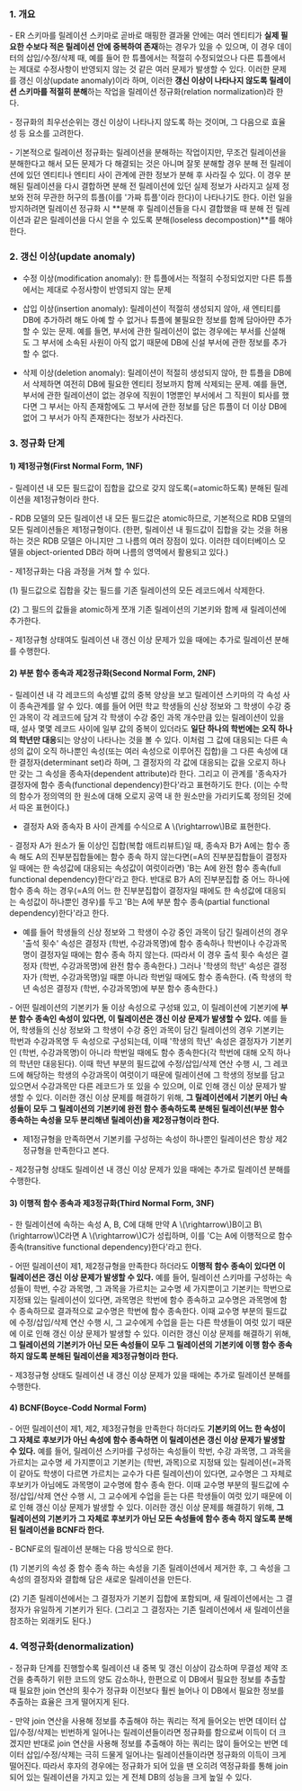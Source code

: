 ### 1. 개요

\- ER 스키마를 릴레이션 스키마로 곧바로 매핑한 결과물 안에는 여러 엔티티가 **실제 필요한 수보다 적은 릴레이션 안에 중복하여 존재**하는 경우가 있을 수 있으며, 이 경우 데이터의 삽입/수정/삭제 때, 예를 들어 한 튜플에서는 적절히 수정되었으나 다른 튜플에서는 제대로 수정사항이 반영되지 않는 것 같은 여러 문제가 발생할 수 있다. 이러한 문제를 갱신 이상(update anomaly)이라 하며, 이러한 **갱신 이상이 나타나지 않도록 릴레이션 스키마를 적절히 분해**하는 작업을 릴레이션 정규화(relation normalization)라 한다.

\- 정규화의 최우선순위는 갱신 이상이 나타나지 않도록 하는 것이며, 그 다음으로 효율성 등 요소를 고려한다.

\- 기본적으로 릴레이션 정규화는 릴레이션을 분해하는 작업이지만, 무조건 릴레이션을 분해한다고 해서 모든 문제가 다 해결되는 것은 아니며 잘못 분해할 경우 분해 전 릴레이션에 있던 엔티티나 엔티티 사이 관계에 관한 정보가 분해 후 사라질 수 있다. 이 경우 분해된 릴레이션을 다시 결합하면 분해 전 릴레이션에 있던 실제 정보가 사라지고 실제 정보와 전혀 무관한 허구의 튜플(이를 '가짜 튜플'이라 한다)이 나타나기도 한다. 이런 일을 방지하려면 릴레이션 정규화 시 **분해 후 릴레이션들을 다시 결합했을 때 분해 전 릴레이션과 같은 릴레이션을 다시 얻을 수 있도록 분해(loseless decompostion)**를 해야 한다.




### 2. 갱신 이상(update anomaly)

- 수정 이상(modification anomaly): 한 튜플에서는 적절히 수정되었지만 다른 튜플에서는 제대로 수정사항이 반영되지 않는 문제

- 삽입 이상(insertion anomaly): 릴레이션이 적절히 생성되지 않아, 새 엔티티를 DB에 추가하려 해도 아예 할 수 없거나 튜플에 불필요한 정보를 함께 담아아먄 추가할 수 있는 문제. 예를 들면, 부서에 관한 릴레이션이 없는 경우에는 부서를 신설해도 그 부서에 소속된 사원이 아직 없기 때문에 DB에 신설 부서에 관한 정보를 추가할 수 없다.

- 삭제 이상(deletion anomaly): 릴레이션이 적절히 생성되지 않아, 한 튜플을 DB에서 삭제하면 여전히 DB에 필요한 엔티티 정보까지 함께 삭제되는 문제. 예를 들면, 부서에 관한 릴레이션이 없는 경우에 직원이 1명뿐인 부서에서 그 직원이 퇴사를 했다면 그 부서는 아직 존재함에도 그 부서에 관한 정보를 담은 튜플이 더 이상 DB에 없어 그 부서가 아직 존재한다는 정보가 사라진다.


### 3. 정규화 단계

#### 1) 제1정규형(First Normal Form, 1NF)

\- 릴레이션 내 모든 필드값이 집합을 값으로 갖지 않도록(=atomic하도록) 분해된 릴레이션을 제1정규형이라 한다.

\- RDB 모델의 모든 릴레이션 내 모든 필드값은 atomic하므로, 기본적으로 RDB 모델의 모든 릴레이션들은 제1정규형이다. (한편, 릴레이션 내 필드값이 집합을 갖는 것을 허용하는 것은 RDB 모델은 아니지만 그 나름의 여러 장점이 있다. 이러한 데이터베이스 모델을 object-oriented DB라 하며 나름의 영역에서 활용되고 있다.)

\- 제1정규화는 다음 과정을 거쳐 할 수 있다.

(1) 필드값으로 집합을 갖는 필드를 기존 릴레이션의 모든 레코드에서 삭제한다.

(2) 그 필드의 값들을 atomic하게 쪼개 기존 릴레이션의 기본키와 함께 새 릴레이션에 추가한다.

\- 제1정규형 상태여도 릴레이션 내 갱신 이상 문제가 있을 때에는 추가로 릴레이션 분해를 수행한다.

#### 2) 부분 함수 종속과 제2정규화(Second Normal Form, 2NF)

\- 릴레이션 내 각 레코드의 속성별 값의 중복 양상을 보고 릴레이션 스키마의 각 속성 사이 종속관계를 알 수 있다. 예를 들어 어떤 학교 학생들의 신상 정보와 그 학생이 수강 중인 과목이 각 레코드에 담겨 각 학생이 수강 중인 과목 개수만큼 있는 릴레이션이 있을 때, 설사 몇몇 레코드 사이에 일부 값의 중복이 있더라도 **일단 하나의 학번에는 오직 하나의 학년만 대응**되는 양상이 나타나는 것을 볼 수 있다. 이처럼 그 값에 대응되는 다른 속성의 값이 오직 하나뿐인 속성(또는 여러 속성으로 이루어진 집합)을 그 다른 속성에 대한 결정자(determinant set)라 하며, 그 결정자의 각 값에 대응되는 값을 오로지 하나만 갖는 그 속성을 종속자(dependent attribute)라 한다. 그리고 이 관계를 '종속자가 결정자에 함수 종속(functional dependency)한다'라고 표현하기도 한다. (이는 수학의 함수가 정의역의 한 원소에 대해 오로지 공역 내 한 원소만을 가리키도록 정의된 것에서 따온 표현이다.)

- 결정자 A와 종속자 B 사이 관계를 수식으로 A \\(\rightarrow\\)B로 표현한다.

\- 결정자 A가 원소가 둘 이상인 집합(복합 애트리뷰트)일 때, 종속자 B가 A에는 함수 종속 해도 A의 진부분집합들에는 함수 종속 하지 않는다면(=A의 진부분집합들이 결정자일 때에는 한 속성값에 대응되는 속성값이 여럿이라면) 'B는 A에 완전 함수 종속(full functional dependency)한다'라고 한다. 반대로 B가 A의 진부분집합 중 어느 하나에 함수 종속 하는 경우(=A의 어느 한 진부분집합이 결정자일 때에도 한 속성값에 대응되는 속성값이 하나뿐인 경우)를 두고 'B는 A에 부분 함수 종속(partial functional dependency)한다'라고 한다.

- 예를 들어 학생들의 신상 정보와 그 학생이 수강 중인 과목이 담긴 릴레이션의 경우 '출석 횟수' 속성은 결정자 (학번, 수강과목명)에 함수 종속하나 학번이나 수강과목명이 결정자일 때에는 함수 종속 하지 않는다. (따라서 이 경우 출석 횟수 속성은 결정자 (학번, 수강과목명)에 완전 함수 종속한다.) 그러나 '학생의 학년' 속성은 결정자가 (학번, 수강과목명)일 때뿐 아니라 학번일 때에도 함수 종속한다. (즉 학생의 학년 속성은 결정자 (학번, 수강과목명)에 부분 함수 종속한다.)

\- 어떤 릴레이션의 기본키가 둘 이상 속성으로 구성돼 있고, 이 릴레이션에 기본키에 **부분 함수 종속인 속성이 있다면, 이 릴레이션은 갱신 이상 문제가 발생할 수 있다.** 예를 들어, 학생들의 신상 정보와 그 학생이 수강 중인 과목이 담긴 릴레이션의 경우 기본키는 학번과 수강과목명 두 속성으로 구성되는데, 이때 '학생의 학년' 속성은 결정자가 기본키인 (학번, 수강과목명)이 아니라 학번일 때에도 함수 종속한다(각 학번에 대해 오직 하나의 학년만 대응된다). 이때 학년 부분의 필드값에 수정/삽입/삭제 연산 수행 시, 그 레코드에 해당하는 학생의 수강과목이 여럿이기 때문에 릴레이션에 그 학생의 정보를 담고 있으면서 수강과목만 다른 레코드가 또 있을 수 있으며, 이로 인해 갱신 이상 문제가 발생할 수 있다. 이러한 갱신 이상 문제를 해결하기 위해, **그 릴레이션에서 기본키 아닌 속성들이 모두 그 릴레이션의 기본키에 완전 함수 종속하도록 분해된 릴레이션(부분 함수 종속하는 속성을 모두 분리해낸 릴레이션)을 제2정규형이라 한다.**

- 제1정규형을 만족하면서 기본키를 구성하는 속성이 하나뿐인 릴레이션은 항상 제2정규형을 만족한다고 본다. 

\- 제2정규형 상태도 릴레이션 내 갱신 이상 문제가 있을 때에는 추가로 릴레이션 분해를 수행한다.

#### 3) 이행적 함수 종속과 제3정규화(Third Normal Form, 3NF)

\- 한 릴레이션에 속하는 속성 A, B, C에 대해 만약 A \\(\rightarrow\\)B이고 B\\(\rightarrow\\)C라면 A \\(\rightarrow\\)C가 성립하며, 이를 'C는 A에 이행적으로 함수 종속(transitive functional dependency)한다'라고 한다. 

\- 어떤 릴레이션이 제1, 제2정규형을 만족한다 하더라도 **이행적 함수 종속이 있다면 이 릴레이션은 갱신 이상 문제가 발생할 수 있다.** 예를 들어, 릴레이션 스키마를 구성하는 속성들이 학번, 수강 과목명, 그 과목을 가르치는 교수명 세 가지뿐이고 기본키는 학번으로 지정돼 있는 릴레이션이 있다면, 과목명은 학번에 함수 종속하고 교수명은 과목명에 함수 종속하므로 결과적으로 교수명은 학번에 함수 종속한다. 이때 교수명 부분의 필드값에 수정/삽입/삭제 연산 수행 시, 그 교수에게 수업을 듣는 다른 학생들이 여럿 있기 때문에 이로 인해 갱신 이상 문제가 발생할 수 있다. 이러한 갱신 이상 문제를 해결하기 위해, **그 릴레이션의 기본키가 아닌 모든 속성들이 모두 그 릴레이션의 기본키에 이행 함수 종속 하지 않도록 분해된 릴레이션을 제3정규형이라 한다.**

\- 제3정규형 상태도 릴레이션 내 갱신 이상 문제가 있을 때에는 추가로 릴레이션 분해를 수행한다.


#### 4) BCNF(Boyce-Codd Normal Form)

\- 어떤 릴레이션이 제1, 제2, 제3정규형을 만족한다 하더라도 **기본키의 어느 한 속성이 그 자체로 후보키가 아닌 속성에 함수 종속하면 이 릴레이션은 갱신 이상 문제가 발생할 수 있다.** 예를 들어,  릴레이션 스키마를 구성하는 속성들이 학번, 수강 과목명, 그 과목을 가르치는 교수명 세 가지뿐이고 기본키는 (학번, 과목)으로 지정돼 있는 릴레이션(=과목이 같아도 학생이 다르면 가르치는 교수가 다른 릴레이션)이 있다면, 교수명은 그 자체로 후보키가 아님에도 과목명이 교수명에 함수 종속 한다. 이때 교수명 부분의 필드값에 수정/삽입/삭제 연산 수행 시, 그 교수에게 수업을 듣는 다른 학생들이 여럿 있기 때문에 이로 인해 갱신 이상 문제가 발생할 수 있다. 이러한 갱신 이상 문제를 해결하기 위해, **그 릴레이션의 기본키가 그 자체로 후보키가 아닌 모든 속성들에 함수 종속 하지 않도록 분해된 릴레이션을 BCNF라 한다.**

\- BCNF로의 릴레이션 분해는 다음 방식으로 한다.

(1) 기본키의 속성 중 함수 종속 하는 속성을 기존 릴레이션에서 제거한 후, 그 속성을 그 속성의 결정자와 결합해 담은 새로운 릴레이션을 만든다.

(2) 기존 릴레이션에서는 그 결정자가 기본키 집합에 포함되며, 새 릴레이션에서는 그 결정자가 유일하게 기본키가 된다. (그리고 그 결정자는 기존 릴레이션에서 새 릴레이션을 참조하는 외래키도 된다.)




### 4. 역정규화(denormalization)

\- 정규화 단계를 진행할수록 릴레이션 내 중복 및 갱신 이상이 감소하며 무결성 제약 조건을 충족하기 위한 코드의 양도 감소하나, 한편으로 이 DB에서 필요한 정보를 추출할 때 필요한 join 연산의 횟수가 정규화 이전보다 훨씬 늘어나 이 DB에서 필요한 정보를 추출하는 효율은 크게 떨어지게 된다. 

\- 만약 join 연산을 사용해 정보를 추출해야 하는 쿼리는 적게 들어오는 반면 데이터 삽입/수정/삭제는 빈번하게 일어나는 릴레이션들이라면 정규화를 함으로써 이득이 더 크겠지만 반대로 join 연산을 사용해 정보를 추출해야 하는 쿼리는 많이 들어오는 반면 데이터 삽입/수정/삭제는 극히 드물게 일어나는 릴레이션들이라면 정규화의 이득이 크게 떨어진다. 따라서 후자의 경우에는 정규화가 되어 있을 땐 오히려 역정규화를 통해 join되어 있는 릴레이션을 가지고 있는 게 전체 DB의 성능을 크게 높일 수 있다.

